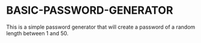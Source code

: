 # BASIC-PASSWORD-GENERATOR

This is a simple password generator that will create a password of a random length between 1 and 50.

